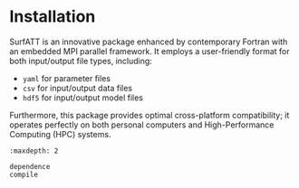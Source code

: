 # Installation



SurfATT is an innovative package enhanced by contemporary Fortran with an embedded MPI parallel framework. It employs a user-friendly format for both input/output file types, including:

- `yaml` for parameter files
- `csv` for input/output data files
- `hdf5` for input/output model files

Furthermore, this package provides optimal cross-platform compatibility; it operates perfectly on both personal computers and High-Performance Computing (HPC) systems.

```{toctree}
:maxdepth: 2

dependence
compile
```